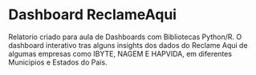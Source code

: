 # Dashboard ReclameAqui

Relatorio criado para aula de Dashboards com Bibliotecas Python/R.
O dashboard interativo tras alguns insights dos dados do Reclame Aqui de algumas empresas como IBYTE, NAGEM E HAPVIDA, em diferentes Municipios e Estados do Pais.
